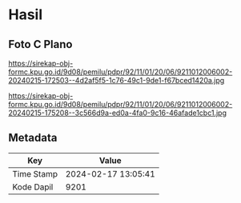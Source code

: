 # Hasil

## Foto C Plano

https://sirekap-obj-formc.kpu.go.id/9d08/pemilu/pdpr/92/11/01/20/06/9211012006002-20240215-172503--4d2af5f5-1c76-49c1-9de1-f67bced1420a.jpg

https://sirekap-obj-formc.kpu.go.id/9d08/pemilu/pdpr/92/11/01/20/06/9211012006002-20240215-175208--3c566d9a-ed0a-4fa0-9c16-46afade1cbc1.jpg


## Metadata

| Key        | Value               |
| ---------- | ------------------- |
| Time Stamp | 2024-02-17 13:05:41 |
| Kode Dapil | 9201                |




